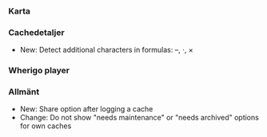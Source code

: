 
### Karta

### Cachedetaljer
- New: Detect additional characters in formulas: –, ⋅, ×

### Wherigo player

### Allmänt
- New: Share option after logging a cache
- Change: Do not show "needs maintenance" or "needs archived" options for own caches
